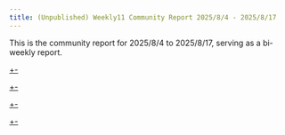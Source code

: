 ```yaml
---
title: (Unpublished) Weekly11 Community Report 2025/8/4 - 2025/8/17
---
```


This is the community report for 2025/8/4 to 2025/8/17, serving as a bi-weekly report.

[+-](/weekly/weekly11/official.md#:embed)

[+-](/weekly/weekly11/projects.md#:embed)

[+-](/weekly/weekly11/packages.md#:embed)

[+-](/weekly/weekly11/community.md#:embed)
